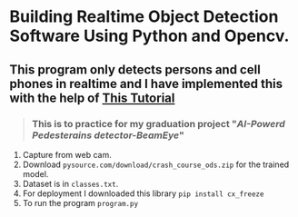 # Building Realtime Object Detection Software Using Python and Opencv.
## This program only detects persons and cell phones in realtime and I have implemented this with the help of [This Tutorial](https://www.youtube.com/watch?v=bUoWTPaKUi4&t=559s)

> ### This is to practice for my graduation project "***AI-Powerd Pedesterains detector-BeamEye***"
1. Capture from web cam.
2. Download `pysource.com/download/crash_course_ods.zip` for the trained model.
3. Dataset is in `classes.txt`.
4. For deployment I downloaded this library `pip install cx_freeze`
5. To run the program `program.py`
